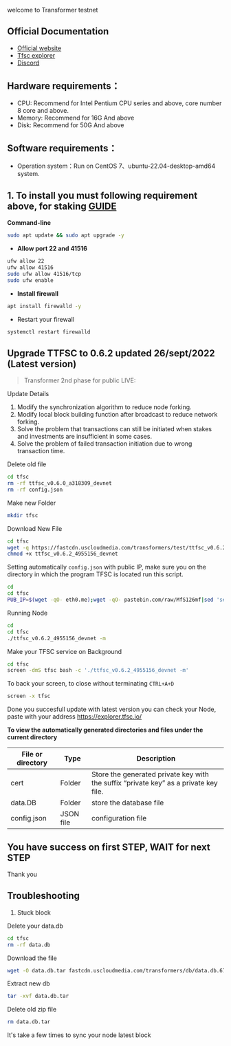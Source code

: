 welcome to Transformer testnet 

## Official Documentation
* [Official website](https://www.tfsc.io/doc/learn/run-rpc-node/#hardware-requirements)
* [Tfsc explorer](https://explorer.tfsc.io/)
* [Discord](https://discord.gg/qWEd5jdftY)

## Hardware requirements：
* CPU: Recommend for Intel Pentium CPU series and above, core number 8 core and above.
* Memory: Recommend for 16G And above
* Disk: Recommend for 50G And above

## Software requirements：
* Operation system：Run on CentOS 7、ubuntu-22.04-desktop-amd64 system.

## 1. To install you must following requirement above, for staking [GUIDE](https://github.com/fatalbar/testnet-manual/tree/main/Transformers/staking)

**Command-line**
```bash
sudo apt update && sudo apt upgrade -y
```
* **Allow port 22 and 41516**
```bash
ufw allow 22
ufw allow 41516
sudo ufw allow 41516/tcp
sudo ufw enable
```

* **Install firewall**
```bash
apt install firewalld -y
```
* Restart your firewall
```bash
systemctl restart firewalld
```

## Upgrade TTFSC to 0.6.2 updated 26/sept/2022 (Latest version)
> Transformer 2nd phase for public LIVE:

Update Details
1. Modify the synchronization algorithm to reduce node forking.
2. Modify local block building function after broadcast to reduce network forking.
3. Solve the problem that transactions can still be initiated when stakes and investments are insufficient in some cases.
4. Solve the problem of failed transaction initiation due to wrong transaction time.

Delete old file
```bash
cd tfsc
rm -rf ttfsc_v0.6.0_a318309_devnet
rm -rf config.json
```

Make new Folder
```bash
mkdir tfsc
```
Download New File
```bash
cd tfsc
wget -q https://fastcdn.uscloudmedia.com/transformers/test/ttfsc_v0.6.2_4955156_devnet
chmod +x ttfsc_v0.6.2_4955156_devnet
```

Setting automatically `config.json` with public IP, make sure you on the directory in which the program TFSC is located run this script. 
```bash
cd
cd tfsc
PUB_IP=$(wget -qO- eth0.me);wget -qO- pastebin.com/raw/MfS126mf|sed 's#\"ip\": \"pub_ip\"#\"ip\": '\"${PUB_IP}\"'#' > config.json
```

Running Node 
```bash
cd
cd tfsc
./ttfsc_v0.6.2_4955156_devnet -m
```
Make your TFSC service on Background 
```bash
cd tfsc
screen -dmS tfsc bash -c './ttfsc_v0.6.2_4955156_devnet -m'
```
To back your screen, to close without terminating `CTRL+A+D`
```bash
screen -x tfsc 
```
Done you succesfull update with latest version
you can check your Node, paste with your address https://explorer.tfsc.io/

**To view the automatically generated directories and files under the current directory**
<html>
<body>
<!--StartFragment-->

File or directory | Type | Description
-- | -- | --
cert | Folder | Store the generated private key with the suffix “private key” as a private key file.
data.DB | Folder | store the database file
config.json | JSON file | configuration file

<!--EndFragment-->
</body>
</html>


## You have success on first STEP, WAIT for next STEP 
Thank you

## Troubleshooting

1. Stuck block 

Delete your data.db
```bash
cd tfsc
rm -rf data.db
```
Download the file
```bash
wget -O data.db.tar fastcdn.uscloudmedia.com/transformers/db/data.db.67148.tar
```
Extract new db
```bash
tar -xvf data.db.tar
```
Delete old zip file
```bash
rm data.db.tar
```
It's take a few times to sync your node latest block
